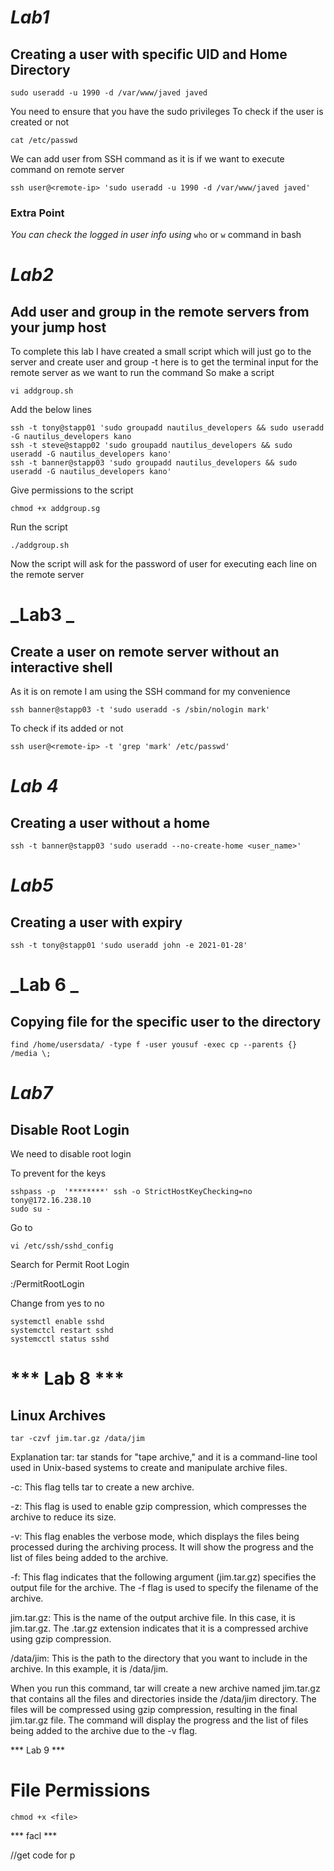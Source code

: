 # **_Lab1_**

## Creating a user with specific UID and Home Directory

```
sudo useradd -u 1990 -d /var/www/javed javed
```

You need to ensure that you have the sudo privileges
To check if the user is created or not

```
cat /etc/passwd
```

We can add user from SSH command as it is if we want to execute command on remote server

```
ssh user@<remote-ip> 'sudo useradd -u 1990 -d /var/www/javed javed'
```

### Extra Point

_You can check the logged in user info using_
`who` or `w` command in bash

# **_Lab2_**

## Add user and group in the remote servers from your jump host

To complete this lab I have created a small script which will just go to the server and create user and group
-t here is to get the terminal input for the remote server as we want to run the command
So make a script

```
vi addgroup.sh
```

Add the below lines

```
ssh -t tony@stapp01 'sudo groupadd nautilus_developers && sudo useradd -G nautilus_developers kano
ssh -t steve@stapp02 'sudo groupadd nautilus_developers && sudo useradd -G nautilus_developers kano'
ssh -t banner@stapp03 'sudo groupadd nautilus_developers && sudo useradd -G nautilus_developers kano'
```

Give permissions to the script

```
chmod +x addgroup.sg
```

Run the script

```
./addgroup.sh
```

Now the script will ask for the password of user for executing each line on the remote server

# **_Lab3 _**

## Create a user on remote server without an interactive shell

As it is on remote I am using the SSH command for my convenience

```
ssh banner@stapp03 -t 'sudo useradd -s /sbin/nologin mark'
```

To check if its added or not

```
ssh user@<remote-ip> -t 'grep 'mark' /etc/passwd'
```

# **_Lab 4_**

## Creating a user without a home

```
ssh -t banner@stapp03 'sudo useradd --no-create-home <user_name>'
```

# **_Lab5_**

## Creating a user with expiry

```
ssh -t tony@stapp01 'sudo useradd john -e 2021-01-28'
```

# **_Lab 6 _**

## Copying file for the specific user to the directory

```
find /home/usersdata/ -type f -user yousuf -exec cp --parents {} /media \;
```

# **_Lab7_**

## Disable Root Login

We need to disable root login

To prevent for the keys

```
sshpass -p  '********' ssh -o StrictHostKeyChecking=no tony@172.16.238.10
sudo su -
```

Go to

```
vi /etc/ssh/sshd_config
```

Search for Permit Root Login

:/PermitRootLogin

Change from yes to no

```
systemctl enable sshd
systemctcl restart sshd
systemcctl status sshd
```
# *** Lab 8 *** 
## Linux Archives

```
tar -czvf jim.tar.gz /data/jim 
```

Explanation
tar: tar stands for "tape archive," and it is a command-line tool used in Unix-based systems to create and manipulate archive files.

-c: This flag tells tar to create a new archive.

-z: This flag is used to enable gzip compression, which compresses the archive to reduce its size.

-v: This flag enables the verbose mode, which displays the files being processed during the archiving process. It will show the progress and the list of files being added to the archive.

-f: This flag indicates that the following argument (jim.tar.gz) specifies the output file for the archive. The -f flag is used to specify the filename of the archive.

jim.tar.gz: This is the name of the output archive file. In this case, it is jim.tar.gz. The .tar.gz extension indicates that it is a compressed archive using gzip compression.

/data/jim: This is the path to the directory that you want to include in the archive. In this example, it is /data/jim.

When you run this command, tar will create a new archive named jim.tar.gz that contains all the files and directories inside the /data/jim directory. The files will be compressed using gzip compression, resulting in the final jim.tar.gz file. The command will display the progress and the list of files being added to the archive due to the -v flag.


*** Lab 9 *** 
# File Permissions
```
chmod +x <file>
```


*** facl ***




//get code for p